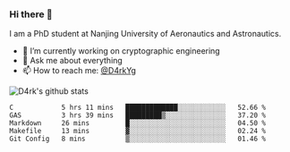 ### Hi there 👋

I am a PhD student at Nanjing University of Aeronautics and Astronautics.

- 🔭 I’m currently working on cryptographic engineering
- 💬 Ask me about everything
- 📫 How to reach me: [@D4rkYg](https://twitter.com/D4rkYg)

![D4rk's github stats](https://github-readme-stats.vercel.app/api?username=dd4rk&show_icons=true&title_color=fff&icon_color=79ff97&text_color=9f9f9f&bg_color=151515)

<!--START_SECTION:waka-->
```text
C            5 hrs 11 mins   █████████████░░░░░░░░░░░░   52.66 % 
GAS          3 hrs 39 mins   █████████▒░░░░░░░░░░░░░░░   37.20 % 
Markdown     26 mins         █░░░░░░░░░░░░░░░░░░░░░░░░   04.50 % 
Makefile     13 mins         ▓░░░░░░░░░░░░░░░░░░░░░░░░   02.24 % 
Git Config   8 mins          ▒░░░░░░░░░░░░░░░░░░░░░░░░   01.46 % 
```
<!--END_SECTION:waka-->
